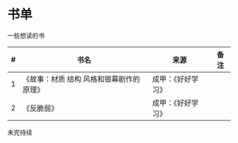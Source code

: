 # 书单

一些想读的书

| #   | 书名                                     | 来源               | 备注 |
| --- | ---------------------------------------- | ------------------ | ---- |
| 1   | 《故事：材质 结构 风格和银幕剧作的原理》 | 成甲：《好好学习》 |      |
| 2   | 《反脆弱》                               | 成甲：《好好学习》 |      |

未完待续
